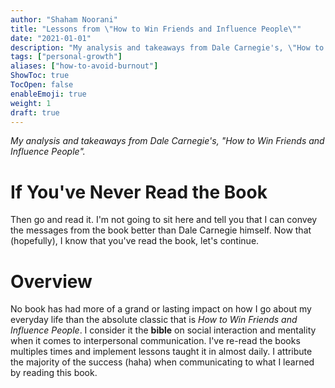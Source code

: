 ```yaml
---
author: "Shaham Noorani"
title: "Lessons from \"How to Win Friends and Influence People\""
date: "2021-01-01"
description: "My analysis and takeaways from Dale Carnegie's, \"How to Win Friends and Influence People\""
tags: ["personal-growth"]
aliases: ["how-to-avoid-burnout"]
ShowToc: true
TocOpen: false
enableEmoji: true
weight: 1
draft: true
---
```


<!--blurb-->
*My analysis and takeaways from Dale Carnegie's, "How to Win Friends and Influence People".*

<!--more-->
# If You've Never Read the Book

Then go and read it. I'm not going to sit here and tell you that I can convey the messages from the book better than Dale Carnegie himself. Now that (hopefully), I know that you've read the book, let's continue.


# Overview

No book has had more of a grand or lasting impact on how I go about my everyday life than the absolute classic that is *How to Win Friends and Influence People*. I consider it the **bible** on social interaction and mentality when it comes to interpersonal communication. I've re-read the books multiples times and implement lessons taught it in almost daily. I attribute the majority of the success (haha) when communicating to what I learned by reading this book. 